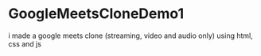 # GoogleMeetsCloneDemo1
i made a google meets clone (streaming, video and audio only) using html, css and js
